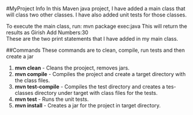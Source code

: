 #MyProject Info
In this Maven java project, I have added a main class that will class two other classes.
I have also added unit tests for those classes.

To execute the main class, run: mvn package exec:java
This will return the results as
Girish
Add Numbers:30  
These are the two print statements that I have added in my main class.

##Commands
 These commands are to clean, compile, run tests and then create a jar

1. **mvn clean** - Cleans the prooject, removes jars.
2. **mvn compile** - Compiles the project and create a target directory with the class files.
3. **mvn test-compile** - Compiles the test directory and creates a tes-classes directory under target with class files for the tests.
4. **mvn test** - Runs the unit tests.
5. **mvn install** - Creates a jar for the project in target directory.